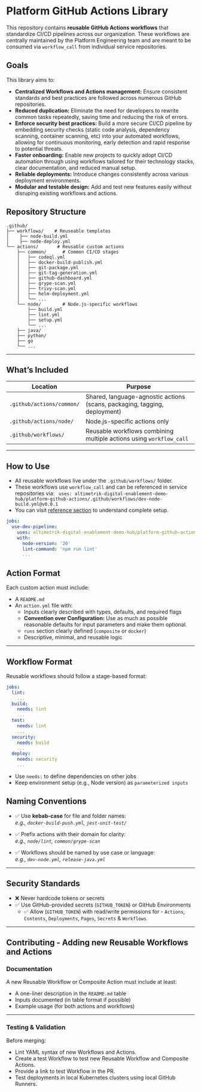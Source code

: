 # Platform GitHub Actions Library

This repository contains **reusable GitHub Actions workflows** that standardize CI/CD pipelines across our organization. These workflows are centrally maintained by the Platform Engineering team and are meant to be consumed via `workflow_call` from individual service repositories.


## Goals

This library aims to:

- **Centralized Workflows and Actions management:** Ensure consistent standards and best practices are followed across numerous GitHub repositories.
- **Reduced duplication:** Eliminate the need for developers to rewrite common tasks repeatedly, saving time and reducing the risk of errors.
- **Enforce security best practices:** Build a more secure CI/CD pipeline by embedding security checks (static code analysis, dependency scanning, container scanning, etc) into your automated workflows, allowing for continuous monitoring, early detection and rapid response to potential threats.
- **Faster onboarding:** Enable new projects to quickly adopt CI/CD automation through using workflows tailored for their technology stacks, clear documentation, and reduced manual setup.
- **Reliable deployments:** Introduce changes consistently across various deployment environments.
- **Modular and testable design:** Add and test new features easily without disruping existing workflows and actions.

## Repository Structure

```plaintext
.github/
├── workflows/    # Reuseable templates
│    ├── node-build.yml   
│    ├── node-deploy.yml  
└── actions/       # Reusable custom actions
    ├── common/      # Common CI/CD stages
    │   ├── codeql.yml
    │   ├── docker-build-publish.yml
    │   ├── git-package.yml
    │   ├── git-tag-generation.yml
    │   ├── github-dashboard.yml
    │   ├── grype-scan.yml
    │   ├── trivy-scan.yml
    │   ├── helm-deployment.yml
    │   └── ...
    └── node/        # Node.js-specific workflows
        ├── build.yml
        ├── lint.yml
        ├── setup.yml
        └── ...
    ├── java/
    ├── python/
    ├── go
    └── ...

```

---

## What’s Included

| Location                      | Purpose                                                  |
|------------------------------|----------------------------------------------------------|
| `.github/actions/common/`    | Shared, language-agnostic actions (scans, packaging, tagging, deployment) |
| `.github/actions/node/`      | Node.js-specific actions only                            |
| `.github/workflows/`         | Reusable workflows combining multiple actions using `workflow_call` |

---

## How to Use

- All reusable workflows live under the `.github/workflows/` folder.
- These workflows use `workflow_call` and can be referenced in service repositories via: ` uses: altimetrik-digital-enablement-demo-hub/platform-github-actions/.github/workflows/dev-node-build.yml@v0.0.1` 
- You can visit [reference section](./.github/workflows/README.md) to understand complete setup.

```yaml
jobs:
  use-dev-pipeline:
    uses: altimetrik-digital-enablement-demo-hub/platform-github-actions/.github/workflows/dev-node.yml@<ref>
    with:
      node-version: '20'
      lint-command: 'npm run lint'
      ...
```

## Action Format

Each custom action must include:

- A `README.md`
- An `action.yml` file with:
  - Inputs clearly described with types, defaults, and required flags
  - **Convention over Configuration:** Use as much as possible reasonable defaults for input parameters and make them optional. 
  - `runs` section clearly defined (`composite` or `docker`)
  - Descriptive, minimal, and reusable logic

---

## Workflow Format

Reusable workflows should follow a stage-based format:

```yaml
jobs:
  lint:
    ...
  build:
    needs: lint
    ...
  test:
    needs: lint
    ...
  security:
    needs: build
    ...
  deploy:
    needs: security
    ...
```

- Use `needs:` to define dependencies on other jobs
- Keep environment setup (e.g., Node version) as `parameterized inputs`

## Naming Conventions

- ✅ Use **kebab-case** for file and folder names:  
  _e.g., `docker-build-push.yml`, `jest-unit-test/`_

- ✅ Prefix actions with their domain for clarity:  
  _e.g., `node/lint`, `common/grype-scan`_

- ✅ Workflows should be named by use case or language:  
  _e.g., `dev-node.yml`, `release-java.yml`_

---

## Security Standards

- ❌ Never hardcode tokens or secrets  
- ✅ Use GitHub-provided secrets (`GITHUB_TOKEN`) or GitHub Environments  
  - ✅ Allow (`GITHUB_TOKEN`) with read/write permissions for - `Actions`, `Contents`, `Deployments`, `Pages`, `Secrets` & `Workflows`

---

## Contributing - Adding new Reusable Workflows and Actions

### Documentation

A new Reusable Workflow or Composite Action must include at least:

- A one-liner description in the `README.md` table
- Inputs documented (in table format if possible)
- Example usage (for both actions and workflows)

---

### Testing & Validation

Before merging:

- Lint YAML syntax of new Workflows and Actions.
- Create a test Workflow to test new Reusable Workflow and Composite Actions.
- Provide a link to test Workflow in the PR.
- Test deployments in local Kubernetes clusters using local GitHub Runners.
